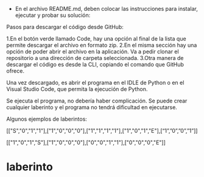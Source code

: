 - En el archivo README.md, deben colocar las instrucciones para instalar, ejecutar y probar su solución:

Pasos para descargar el código desde GitHub:

1.En el botón verde llamado Code, hay una opción al final de la lista que permite descargar el archivo en formato zip.
2.En el misma sección hay una opción de poder abrir el archivo en la aplicación. Va a pedir clonar el repositorio a una dirección de carpeta seleccionada.
3.Otra manera de descargar el código es desde la CLI, copiando el comando que GitHub ofrece.

Una vez descargado, es abrir el programa en el IDLE de Python o en el Visual Studio Code, que permita la ejecución de Python. 

Se ejecuta el programa, no debería haber complicación. Se puede crear cualquier laberinto y el programa no tendrá dificultad en ejecutarse.

Algunos ejemplos de laberintos:

[["S","0","1","1"],["1","0","0","0"],["1","1","1","1"],["1","0","1","E"],[“1”,”0”,”0”,”1”]]

[["1","0","1","S"],["1","0","0","0"],["0","0","1","1"],["0","0","0","E"]] 

# laberinto
